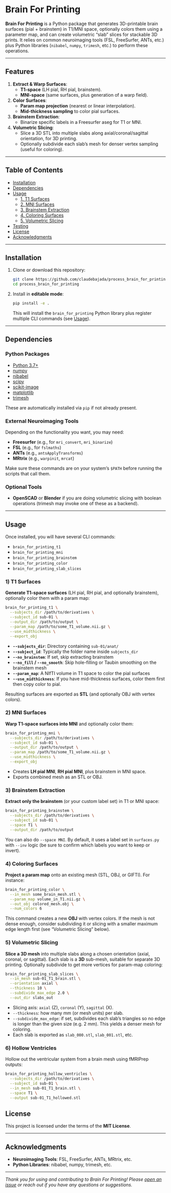 # Brain For Printing

**Brain For Printing** is a Python package that generates 3D-printable brain surfaces (pial + brainstem) in T1/MNI space, optionally colors them using a parameter map, and can create volumetric “slab” slices for stackable 3D prints. It relies on common neuroimaging tools (FSL, FreeSurfer, ANTs, etc.) plus Python libraries (`nibabel`, `numpy`, `trimesh`, etc.) to perform these operations.

---

## Features

1. **Extract & Warp Surfaces**:  
   - **T1-space** (LH pial, RH pial, brainstem).  
   - **MNI-space** (same surfaces, plus generation of a warp field).  
2. **Color Surfaces**:  
   - **Param map projection** (nearest or linear interpolation).  
   - **Mid-thickness sampling** to color pial surfaces.  
3. **Brainstem Extraction**:  
   - Binarize specific labels in a Freesurfer aseg for T1 or MNI.  
4. **Volumetric Slicing**:  
   - Slice a 3D STL into multiple slabs along axial/coronal/sagittal orientation, for 3D printing.  
   - Optionally subdivide each slab’s mesh for denser vertex sampling (useful for coloring).  

---

## Table of Contents

- [Installation](#installation)  
- [Dependencies](#dependencies)  
- [Usage](#usage)  
  - [1. T1 Surfaces](#1-t1-surfaces)  
  - [2. MNI Surfaces](#2-mni-surfaces)  
  - [3. Brainstem Extraction](#3-brainstem-extraction)  
  - [4. Coloring Surfaces](#4-coloring-surfaces)  
  - [5. Volumetric Slicing](#5-volumetric-slicing)  
- [Testing](#testing)  
- [License](#license)  
- [Acknowledgments](#acknowledgments)  

---

## Installation

1. Clone or download this repository:

   ```bash
   git clone https://github.com/claudebajada/process_brain_for_printing.git
   cd process_brain_for_printing
   ```

2. Install in **editable mode**:

   ```bash
   pip install -e .
   ```

   This will install the `brain_for_printing` Python library plus register multiple CLI commands (see [Usage](#usage)).

---

## Dependencies

### Python Packages

- [Python 3.7+](https://www.python.org/)  
- [numpy](https://numpy.org/)  
- [nibabel](https://nipy.org/nibabel/)  
- [scipy](https://scipy.org/)  
- [scikit-image](https://scikit-image.org/)  
- [matplotlib](https://matplotlib.org/)  
- [trimesh](https://github.com/mikedh/trimesh)

These are automatically installed via `pip` if not already present.

### External Neuroimaging Tools

Depending on the functionality you want, you may need:

- **Freesurfer** (e.g., for `mri_convert`, `mri_binarize`)  
- **FSL** (e.g., for `fslmaths`)  
- **ANTs** (e.g., `antsApplyTransforms`)  
- **MRtrix** (e.g., `warpinit`, `mrcat`)

Make sure these commands are on your system’s `$PATH` before running the scripts that call them.

### Optional Tools

- **OpenSCAD** or **Blender** if you are doing volumetric slicing with boolean operations (trimesh may invoke one of these as a backend).

---

## Usage

Once installed, you will have several CLI commands:

- `brain_for_printing_t1`
- `brain_for_printing_mni`
- `brain_for_printing_brainstem`
- `brain_for_printing_color`
- `brain_for_printing_slab_slices`

### 1) T1 Surfaces

**Generate T1-space surfaces** (LH pial, RH pial, and optionally brainstem), optionally color them with a param map:

```bash
brain_for_printing_t1 \
  --subjects_dir /path/to/derivatives \
  --subject_id sub-01 \
  --output_dir /path/to/output \
  --param_map /path/to/some_T1_volume.nii.gz \
  --use_midthickness \
  --export_obj
```

- **`--subjects_dir`**: Directory containing `sub-01/anat/`  
- **`--subject_id`**: Typically the folder name inside `subjects_dir`  
- **`--no_brainstem`**: If set, skip extracting brainstem  
- **`--no_fill` / `--no_smooth`**: Skip hole-filling or Taubin smoothing on the brainstem mesh  
- **`--param_map`**: A NIfTI volume in T1 space to color the pial surfaces  
- **`--use_midthickness`**: If you have mid-thickness surfaces, color them first then copy color to pial.  

Resulting surfaces are exported as **STL** (and optionally OBJ with vertex colors).

### 2) MNI Surfaces

**Warp T1-space surfaces into MNI** and optionally color them:

```bash
brain_for_printing_mni \
  --subjects_dir /path/to/derivatives \
  --subject_id sub-01 \
  --output_dir /path/to/output \
  --param_map /path/to/some_T1_volume.nii.gz \
  --use_midthickness \
  --export_obj
```

- Creates **LH pial MNI**, **RH pial MNI**, plus brainstem in MNI space.  
- Exports combined mesh as an STL or OBJ.  

### 3) Brainstem Extraction

**Extract only the brainstem** (or your custom label set) in T1 or MNI space:

```bash
brain_for_printing_brainstem \
  --subjects_dir /path/to/derivatives \
  --subject_id sub-01 \
  --space T1 \
  --output_dir /path/to/output
```

You can also do `--space MNI`. By default, it uses a label set in `surfaces.py` with `--inv` logic (be sure to confirm which labels you want to keep or invert).

### 4) Coloring Surfaces

**Project a param map** onto an existing mesh (STL, OBJ, or GIFTI). For instance:

```bash
brain_for_printing_color \
  --in_mesh some_brain_mesh.stl \
  --param_map volume_in_T1.nii.gz \
  --out_obj colored_mesh.obj \
  --num_colors 6
```

This command creates a new **OBJ** with vertex colors. If the mesh is not dense enough, consider subdividing it or slicing with a smaller maximum edge length first (see “Volumetric Slicing” below).

### 5) Volumetric Slicing

**Slice a 3D mesh** into multiple slabs along a chosen orientation (axial, coronal, or sagittal). Each slab is a **3D** sub-mesh, suitable for separate 3D printing. Optionally subdivide to get more vertices for param-map coloring:

```bash
brain_for_printing_slab_slices \
  --in_mesh sub-01_T1_brain.stl \
  --orientation axial \
  --thickness 10 \
  --subdivide_max_edge 2.0 \
  --out_dir slabs_out
```

- Slicing axis: `axial` (Z), `coronal` (Y), `sagittal` (X).  
- `--thickness`: how many mm (or mesh units) per slab.  
- `--subdivide_max_edge`: if set, subdivides each slab’s triangles so no edge is longer than the given size (e.g. 2 mm). This yields a denser mesh for coloring.  
- Each slab is exported as `slab_000.stl`, `slab_001.stl`, etc.

### 6) Hollow Ventricles

Hollow out the ventricular system from a brain mesh using fMRIPrep outputs:

```bash
brain_for_printing_hollow_ventricles \
  --subjects_dir /path/to/derivatives \
  --subject_id sub-01 \
  --in_mesh sub-01_T1_brain.stl \
  --space T1 \
  --output sub-01_T1_hollowed.stl
```

## License

This project is licensed under the terms of the **MIT License**. 

---

## Acknowledgments

- **Neuroimaging Tools**: FSL, FreeSurfer, ANTs, MRtrix, etc.  
- **Python Libraries**: nibabel, numpy, trimesh, etc.  

---

*Thank you for using and contributing to Brain For Printing! Please [open an issue](https://github.com/claudebajada/process_brain_for_printing/issues) or reach out if you have any questions or suggestions.*
